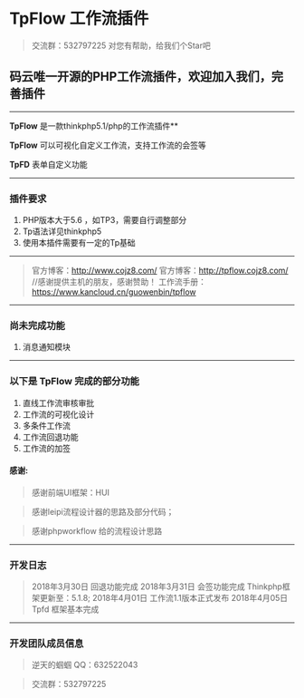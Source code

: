 # TpFlow 工作流插件
> 交流群：532797225
> 对您有帮助，给我们个Star吧

## 码云唯一开源的PHP工作流插件，欢迎加入我们，完善插件

---
**TpFlow** 是一款thinkphp5.1/php的工作流插件**

**TpFlow** 可以可视化自定义工作流，支持工作流的会签等

**TpFD**  表单自定义功能

---

### 插件要求

1. PHP版本大于5.6 ，如TP3，需要自行调整部分
2. Tp语法详见thinkphp5
3. 使用本插件需要有一定的Tp基础

---

> 官方博客：http://www.cojz8.com/
> 官方博客：http://tpflow.cojz8.com/   //感谢提供主机的朋友，感谢赞助！
> 工作流手册：https://www.kancloud.cn/guowenbin/tpflow

---

### 尚未完成功能

1. 消息通知模块

---

### 以下是 TpFlow 完成的部分功能

1. 直线工作流审核审批
2. 工作流的可视化设计
3. 多条件工作流
4. 工作流回退功能
5. 工作流的加签


#### 感谢:

> 感谢前端UI框架：HUI

> 感谢leipi流程设计器的思路及部分代码；

> 感谢phpworkflow 给的流程设计思路

---
### 开发日志

> 2018年3月30日 回退功能完成
> 2018年3月31日 会签功能完成 Thinkphp框架更新至：5.1.8;
> 2018年4月01日 工作流1.1版本正式发布
> 2018年4月05日 Tpfd 框架基本完成

---

### 开发团队成员信息

> 逆天的蝈蝈 QQ：632522043

> 交流群：532797225

